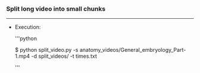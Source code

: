### Split long video into small chunks
----

- Execution:

    '''python

    $ python split_video.py -s anatomy_videos/General_embryology_Part-1.mp4 -d split_videos/ -t times.txt

    ''' 
